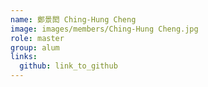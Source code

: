 ```yaml
---
name: 鄭景閎 Ching-Hung Cheng 
image: images/members/Ching-Hung Cheng.jpg 
role: master
group: alum
links:
  github: link_to_github 
---
```

